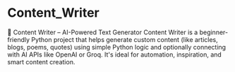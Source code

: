 # Content_Writer
📝 Content Writer – AI-Powered Text Generator Content Writer is a beginner-friendly Python project that helps generate custom content (like articles, blogs, poems, quotes) using simple Python logic and optionally connecting with AI APIs like OpenAI or Groq. It's ideal for automation, inspiration, and smart content creation.
